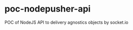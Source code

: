 poc-nodepusher-api
==================

POC of NodeJS API to delivery agnostics objects by socket.io
